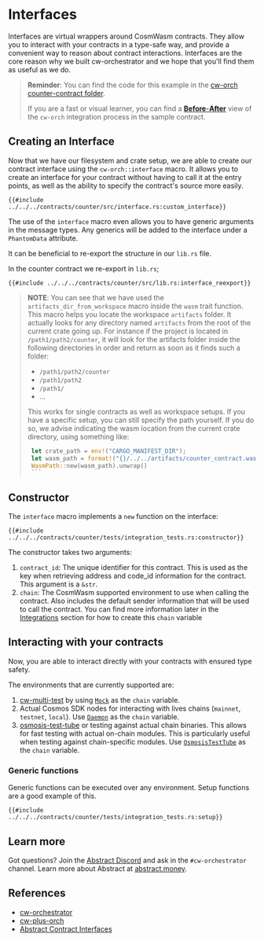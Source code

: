 # Interfaces

Interfaces are virtual wrappers around CosmWasm contracts. They allow you to interact with your contracts in a type-safe way, and provide a convenient way to reason about contract interactions. Interfaces are the core reason why we built cw-orchestrator and we hope that you'll find them as useful as we do.

> **Reminder**: You can find the code for this example in the [cw-orch counter-contract folder](https://github.com/AbstractSDK/cw-orchestrator/tree/main/contracts/counter).
>
> If you are a fast or visual learner, you can find a [**Before**-**After**](https://github.com/AbstractSDK/cw-orch-counter-example/compare/e0a54b074ca1a894bb6e58276944cf2013d152f2..64623d2141c04e4ba42dc6f9ef1a1daccc932d4a) view of the `cw-orch` integration process in the sample contract. 

## Creating an Interface

Now that we have our filesystem and crate setup, we are able to create our contract interface using the `cw-orch::interface` macro. It allows you to create an interface for your contract without having to call it at the entry points, as well as the ability to specify the contract's source more easily.

```rust,ignore
{{#include ../../../contracts/counter/src/interface.rs:custom_interface}}
```

The use of the `interface` macro even allows you to have generic arguments in the message types. Any generics will be added to the interface under a `PhantomData` attribute.

It can be beneficial to re-export the structure in our `lib.rs` file.

In the counter contract we re-export in `lib.rs`;

```rust,ignore
{{#include ../../../contracts/counter/src/lib.rs:interface_reexport}}
```

> **NOTE**: You can see that we have used the `artifacts_dir_from_workspace` macro inside the `wasm` trait function. This macro helps you locate the workspace `artifacts` folder. It actually looks for any directory named `artifacts` from the root of the current crate going up. For instance if the project is located in `/path1/path2/counter`, it will look for the artifacts folder inside the following directories in order and return as soon as it finds such a folder: 
> - `/path1/path2/counter`
> - `/path1/path2`
> - `/path1/`
> - ...
> 
> This works for single contracts as well as workspace setups. 
> If you have a specific setup, you can still specify the path yourself. If you do so, we advise indicating the wasm location from the current crate directory, using something like: 
>    ```rust 
>     let crate_path = env!("CARGO_MANIFEST_DIR");
>     let wasm_path = format!("{}/../../artifacts/counter_contract.wasm", crate_path);
>     WasmPath::new(wasm_path).unwrap()
>     ```
    


## Constructor

The `interface` macro implements a `new` function on the interface:

```rust,ignore
{{#include ../../../contracts/counter/tests/integration_tests.rs:constructor}}
```

The constructor takes two arguments:

1. `contract_id`: The unique identifier for this contract. This is used as the key when retrieving address and code_id information for the contract. This argument is a `&str`.
2. `chain`: The CosmWasm supported environment to use when calling the contract. Also includes the default sender information that will be used to call the contract. You can find more information later in the [Integrations](../integrations/index.md) section for how to create this `chain` variable

## Interacting with your contracts

Now, you are able to interact directly with your contracts with ensured type safety.

The environments that are currently supported are:

1. [cw-multi-test](https://crates.io/crates/cw-multi-test) by using [`Mock`](../integrations/cw-multi-test.md) as the `chain` variable.
2. Actual Cosmos SDK nodes for interacting with lives chains (`mainnet`, `testnet`, `local`). Use [`Daemon`](../integrations/daemon.md) as the `chain` variable.
3. [osmosis-test-tube](https://github.com/osmosis-labs/test-tube) or testing against actual chain binaries. This allows for fast testing with actual on-chain modules. This is particularly useful when testing against chain-specific modules. Use [`OsmosisTestTube`](../integrations/osmosis-test-tube.md) as the `chain` variable.

### Generic functions

Generic functions can be executed over any environment. Setup functions are a good example of this.

```rust,ignore
{{#include ../../../contracts/counter/tests/integration_tests.rs:setup}}
```

## Learn more

Got questions? Join the [Abstract Discord](https://discord.gg/vAQVnz3tzj) and ask in the `#cw-orchestrator` channel.
Learn more about Abstract at [abstract.money](https://abstract.money).

## References

- [cw-orchestrator](https://crates.io/crates/cw-orch)
- [cw-plus-orch](https://github.com/AbstractSDK/cw-plus)
- [Abstract Contract Interfaces](https://crates.io/crates/abstract-interface)

